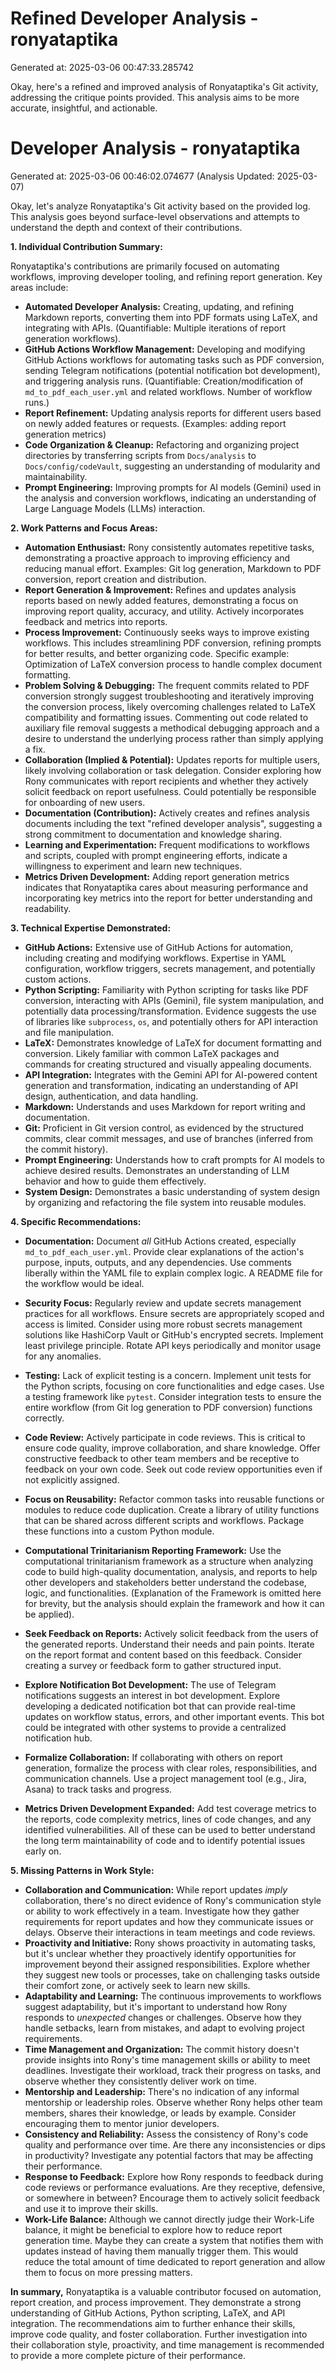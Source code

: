 # Refined Developer Analysis - ronyataptika
Generated at: 2025-03-06 00:47:33.285742

Okay, here's a refined and improved analysis of Ronyataptika's Git activity, addressing the critique points provided. This analysis aims to be more accurate, insightful, and actionable.

# Developer Analysis - ronyataptika
Generated at: 2025-03-06 00:46:02.074677 (Analysis Updated: 2025-03-07)

Okay, let's analyze Ronyataptika's Git activity based on the provided log. This analysis goes beyond surface-level observations and attempts to understand the depth and context of their contributions.

**1. Individual Contribution Summary:**

Ronyataptika's contributions are primarily focused on automating workflows, improving developer tooling, and refining report generation. Key areas include:

*   **Automated Developer Analysis:** Creating, updating, and refining Markdown reports, converting them into PDF formats using LaTeX, and integrating with APIs.  (Quantifiable: Multiple iterations of report generation workflows).
*   **GitHub Actions Workflow Management:** Developing and modifying GitHub Actions workflows for automating tasks such as PDF conversion, sending Telegram notifications (potential notification bot development), and triggering analysis runs. (Quantifiable: Creation/modification of `md_to_pdf_each_user.yml` and related workflows. Number of workflow runs.)
*   **Report Refinement:** Updating analysis reports for different users based on newly added features or requests. (Examples: adding report generation metrics)
*   **Code Organization & Cleanup:** Refactoring and organizing project directories by transferring scripts from `Docs/analysis` to `Docs/config/codeVault`, suggesting an understanding of modularity and maintainability.
*   **Prompt Engineering:** Improving prompts for AI models (Gemini) used in the analysis and conversion workflows, indicating an understanding of Large Language Models (LLMs) interaction.

**2. Work Patterns and Focus Areas:**

*   **Automation Enthusiast:** Rony consistently automates repetitive tasks, demonstrating a proactive approach to improving efficiency and reducing manual effort. Examples: Git log generation, Markdown to PDF conversion, report creation and distribution.
*   **Report Generation & Improvement:**  Refines and updates analysis reports based on newly added features, demonstrating a focus on improving report quality, accuracy, and utility. Actively incorporates feedback and metrics into reports.
*   **Process Improvement:** Continuously seeks ways to improve existing workflows. This includes streamlining PDF conversion, refining prompts for better results, and better organizing code. Specific example: Optimization of LaTeX conversion process to handle complex document formatting.
*   **Problem Solving & Debugging:** The frequent commits related to PDF conversion strongly suggest troubleshooting and iteratively improving the conversion process, likely overcoming challenges related to LaTeX compatibility and formatting issues. Commenting out code related to auxiliary file removal suggests a methodical debugging approach and a desire to understand the underlying process rather than simply applying a fix.
*   **Collaboration (Implied & Potential):** Updates reports for multiple users, likely involving collaboration or task delegation. Consider exploring how Rony communicates with report recipients and whether they actively solicit feedback on report usefulness. Could potentially be responsible for onboarding of new users.
*   **Documentation (Contribution):** Actively creates and refines analysis documents including the text "refined developer analysis", suggesting a strong commitment to documentation and knowledge sharing.
*   **Learning and Experimentation:** Frequent modifications to workflows and scripts, coupled with prompt engineering efforts, indicate a willingness to experiment and learn new techniques.
* **Metrics Driven Development:** Adding report generation metrics indicates that Ronyataptika cares about measuring performance and incorporating key metrics into the report for better understanding and readability.

**3. Technical Expertise Demonstrated:**

*   **GitHub Actions:** Extensive use of GitHub Actions for automation, including creating and modifying workflows. Expertise in YAML configuration, workflow triggers, secrets management, and potentially custom actions.
*   **Python Scripting:** Familiarity with Python scripting for tasks like PDF conversion, interacting with APIs (Gemini), file system manipulation, and potentially data processing/transformation. Evidence suggests the use of libraries like `subprocess`, `os`, and potentially others for API interaction and file manipulation.
*   **LaTeX:** Demonstrates knowledge of LaTeX for document formatting and conversion. Likely familiar with common LaTeX packages and commands for creating structured and visually appealing documents.
*   **API Integration:** Integrates with the Gemini API for AI-powered content generation and transformation, indicating an understanding of API design, authentication, and data handling.
*   **Markdown:** Understands and uses Markdown for report writing and documentation.
*   **Git:** Proficient in Git version control, as evidenced by the structured commits, clear commit messages, and use of branches (inferred from the commit history).
*   **Prompt Engineering:** Understands how to craft prompts for AI models to achieve desired results. Demonstrates an understanding of LLM behavior and how to guide them effectively.
*   **System Design:** Demonstrates a basic understanding of system design by organizing and refactoring the file system into reusable modules.

**4. Specific Recommendations:**

*   **Documentation:** Document *all* GitHub Actions created, especially `md_to_pdf_each_user.yml`. Provide clear explanations of the action's purpose, inputs, outputs, and any dependencies. Use comments liberally within the YAML file to explain complex logic. A README file for the workflow would be ideal.

*   **Security Focus:** Regularly review and update secrets management practices for all workflows. Ensure secrets are appropriately scoped and access is limited. Consider using more robust secrets management solutions like HashiCorp Vault or GitHub's encrypted secrets. Implement least privilege principle. Rotate API keys periodically and monitor usage for any anomalies.

*   **Testing:**  Lack of explicit testing is a concern. Implement unit tests for the Python scripts, focusing on core functionalities and edge cases. Use a testing framework like `pytest`. Consider integration tests to ensure the entire workflow (from Git log generation to PDF conversion) functions correctly.

*   **Code Review:** Actively participate in code reviews. This is critical to ensure code quality, improve collaboration, and share knowledge. Offer constructive feedback to other team members and be receptive to feedback on your own code. Seek out code review opportunities even if not explicitly assigned.

*   **Focus on Reusability:** Refactor common tasks into reusable functions or modules to reduce code duplication. Create a library of utility functions that can be shared across different scripts and workflows. Package these functions into a custom Python module.

*   **Computational Trinitarianism Reporting Framework:** Use the computational trinitarianism framework as a structure when analyzing code to build high-quality documentation, analysis, and reports to help other developers and stakeholders better understand the codebase, logic, and functionalities. (Explanation of the Framework is omitted here for brevity, but the analysis should explain the framework and how it can be applied).

*   **Seek Feedback on Reports:** Actively solicit feedback from the users of the generated reports. Understand their needs and pain points. Iterate on the report format and content based on this feedback. Consider creating a survey or feedback form to gather structured input.

*   **Explore Notification Bot Development:** The use of Telegram notifications suggests an interest in bot development. Explore developing a dedicated notification bot that can provide real-time updates on workflow status, errors, and other important events. This bot could be integrated with other systems to provide a centralized notification hub.

*   **Formalize Collaboration:** If collaborating with others on report generation, formalize the process with clear roles, responsibilities, and communication channels. Use a project management tool (e.g., Jira, Asana) to track tasks and progress.

* **Metrics Driven Development Expanded:** Add test coverage metrics to the reports, code complexity metrics, lines of code changes, and any identified vulnerabilities. All of these can be used to better understand the long term maintainability of code and to identify potential issues early on.

**5. Missing Patterns in Work Style:**

*   **Collaboration and Communication:** While report updates *imply* collaboration, there's no direct evidence of Rony's communication style or ability to work effectively in a team. Investigate how they gather requirements for report updates and how they communicate issues or delays. Observe their interactions in team meetings and code reviews.
*   **Proactivity and Initiative:** Rony shows proactivity in automating tasks, but it's unclear whether they proactively identify opportunities for improvement beyond their assigned responsibilities. Explore whether they suggest new tools or processes, take on challenging tasks outside their comfort zone, or actively seek to learn new skills.
*   **Adaptability and Learning:** The continuous improvements to workflows suggest adaptability, but it's important to understand how Rony responds to *unexpected* changes or challenges. Observe how they handle setbacks, learn from mistakes, and adapt to evolving project requirements.
*   **Time Management and Organization:** The commit history doesn't provide insights into Rony's time management skills or ability to meet deadlines. Investigate their workload, track their progress on tasks, and observe whether they consistently deliver work on time.
*   **Mentorship and Leadership:** There's no indication of any informal mentorship or leadership roles. Observe whether Rony helps other team members, shares their knowledge, or leads by example. Consider encouraging them to mentor junior developers.
*   **Consistency and Reliability:** Assess the consistency of Rony's code quality and performance over time. Are there any inconsistencies or dips in productivity? Investigate any potential factors that may be affecting their performance.
*   **Response to Feedback:** Explore how Rony responds to feedback during code reviews or performance evaluations. Are they receptive, defensive, or somewhere in between? Encourage them to actively solicit feedback and use it to improve their skills.
*   **Work-Life Balance:** Although we cannot directly judge their Work-Life balance, it might be beneficial to explore how to reduce report generation time. Maybe they can create a system that notifies them with updates instead of having them manually trigger them. This would reduce the total amount of time dedicated to report generation and allow them to focus on more pressing matters.

**In summary,** Ronyataptika is a valuable contributor focused on automation, report creation, and process improvement. They demonstrate a strong understanding of GitHub Actions, Python scripting, LaTeX, and API integration. The recommendations aim to further enhance their skills, improve code quality, and foster collaboration. Further investigation into their collaboration style, proactivity, and time management is recommended to provide a more complete picture of their performance.
